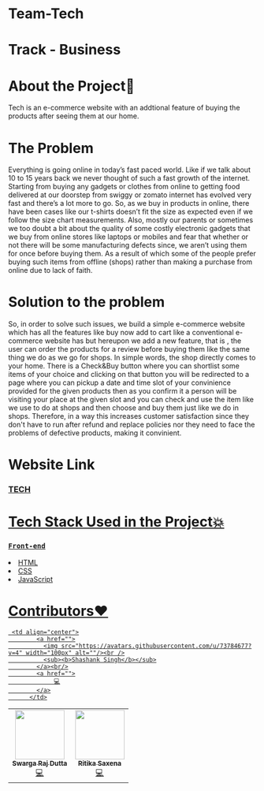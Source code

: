 # Team-Tech
# Track - Business

<h1>About the Project💙</h1>

<p>Tech is an e-commerce website with an addtional feature of buying the products after seeing them at our home.</p>

<h1>The Problem</h1>

<p>Everything is going online in today’s fast paced world. Like if we talk about 10 to 15 years back we never thought of such a fast growth of the internet. Starting from buying any gadgets or clothes from online to getting food delivered at our doorstep from swiggy or zomato internet has evolved very fast and there’s a lot more to go. So, as we buy in products in online, there have been cases like our t-shirts doesn’t fit the size as expected even if we follow the size chart measurements. Also, mostly our parents or sometimes we too doubt a bit about the quality of some costly electronic gadgets that we buy from online stores like laptops or mobiles and fear that whether or not there will be some manufacturing defects since, we aren’t using them for once before buying them. As a result of which some of the people prefer buying such items from offline (shops) rather than making a purchase from online due to lack of faith.</p>

<h1>Solution to the problem</h1>

<p>So, in order to solve such issues, we build a simple e-commerce website which has all the features like buy now add to cart like a conventional e-commerce website has but hereupon we add a new feature, that is , the user can order the products for a review  before buying them like the same thing we do as we go for shops. In simple words, the shop directly comes to your home. There is a Check&Buy button where you can shortlist some items of your choice and clicking on that button you will be redirected to a page where you can pickup a date and time slot of your convinience provided for the given products then as you confirm it a person will be visiting your place at the given slot and you can check and use the item like we use to do at shops and then choose and buy them just like we do in shops. Therefore, in a way this increases customer satisfaction since they don't have to run after refund and replace policies nor they need to face the problems of defective products,  making it convinient.</p>

<h1>Website Link</h1>

### <a href="https://buylater.netlify.app/">TECH

<h1>Tech Stack Used in the Project💥</h1>

### `Front-end`
<li>HTML</li>
<li>CSS</li>
<li>JavaScript</li>


<h1>Contributors❤</h1>
<table>
  <tr>
    <td align="center">
            <a href="https://github.com/Swarga-codes">
              <img src="https://avatars.githubusercontent.com/u/72154312?s=400&v=4" width="100px" alt=""/><br />
              <sub><b>Swarga Raj Dutta</b></sub>
            </a><br/>
            <a href="https://github.com/Swarga-codes">
                  💻
            </a>
          </td>
    <td align="center">
            <a href="https://github.com/Ritika091">
              <img src="https://avatars.githubusercontent.com/u/74368711?v=4" width="100px" alt=""/><br />
              <sub><b>Ritika Saxena</b></sub>
            </a><br/>
            <a href="https://github.com/Ritika091">   
               💻
            </a>
          </td>
   
     <td align="center">
            <a href="">
              <img src="https://avatars.githubusercontent.com/u/73784677?v=4" width="100px" alt=""/><br />
              <sub><b>Shashank Singh</b></sub>
            </a><br/>
            <a href="">
                 💻
            </a>
          </td>
  </tr>
</table>

